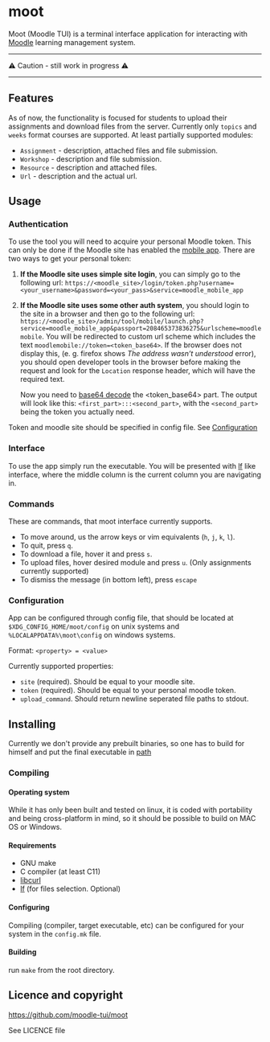 # moot
Moot (Moodle TUI) is a terminal interface application for interacting with [Moodle](https://moodle.org/) learning management system.

---
⚠️ Caution - still work in progress ⚠️

---

## Features
As of now, the functionality is focused for students to upload their assignments
and download files from the server. Currently only `topics` and `weeks` format
courses are supported. At least partially supported modules:
 - `Assignment` - description, attached files and file submission.
 - `Workshop` - description and file submission.
 - `Resource` - description and attached files.
 - `Url` - description and the actual url.

## Usage

### Authentication

To use the tool you will need to acquire your personal Moodle token. This can
only be done if the Moodle site has enabled the [mobile
app](https://github.com/moodlehq/moodleapp). There are two ways to get your
personal token:
1. **If the Moodle site uses simple site login**, you can simply go to the
   following url:
   `https://<moodle_site>/login/token.php?username=<your_username>&password=<your_pass>&service=moodle_mobile_app`

2. **If the Moodle site uses some other auth system**, you should login to the
   site in a browser and then go to the following url:
   `https://<moodle_site>/admin/tool/mobile/launch.php?service=moodle_mobile_app&passport=208465373836275&urlscheme=moodlemobile`.
   You will be redirected to custom url scheme which includes the text
   `moodlemobile://token=<token_base64>`. If the browser does not display this,
   (e. g. firefox shows *The address wasn’t understood* error), you should open
   developer tools in the browser before making the request and look for the
   `Location` response header, which will have the required text.
 
   Now you need to [base64 decode](https://www.base64decode.org/) the
   <token_base64> part. The output will look like this:
   `<first_part>:::<second_part>`, with the `<second_part>` being the token you
   actually need.
   
Token and moodle site should be specified in config file. See [Configuration](https://github.com/moodle-tui/moot#configuration)

### Interface
To use the app simply run the executable. 
You will be presented with [lf](https://github.com/gokcehan/lf) like interface,
where the middle column is the current column you are navigating in.

### Commands
These are commands, that moot interface currently supports.
- To move around, us the arrow keys or vim equivalents (`h`, `j`, `k`, `l`).
- To quit, press `q`.
- To download a file, hover it and press `s`.
- To upload files, hover desired module and press `u`. (Only assignments currently supported)
- To dismiss the message (in bottom left), press `escape`

### Configuration
App can be configured through config file, that should be located at `$XDG_CONFIG_HOME/moot/config` on unix systems and `%LOCALAPPDATA%\moot\config` on windows systems.

Format: `<property> = <value>`

Currently supported properties:
- `site` (required).
    Should be equal to your moodle site.
- `token` (required).
    Should be equal to your personal moodle token.
- `upload_command`.
    Should return newline seperated file paths to stdout.

## Installing
Currently we don't provide any prebuilt binaries, so one has to build for himself and put the final executable in [path](https://en.wikipedia.org/wiki/PATH_(variable))

### Compiling

#### Operating system
While it has only been built and tested on linux, it is coded with portability and being cross-platform in mind, so it should be possible to build on MAC OS or Windows.

#### Requirements
 - GNU make
 - C compiler (at least C11)
 - [libcurl](https://curl.se/libcurl/)
 - [lf](https://github.com/gokcehan/lf) (for files selection. Optional)

#### Configuring
Compiling (compiler, target executable, etc) can be configured for your system
in the `config.mk` file.

#### Building

run `make` from the root directory.

## Licence and copyright
https://github.com/moodle-tui/moot

See LICENCE file   

